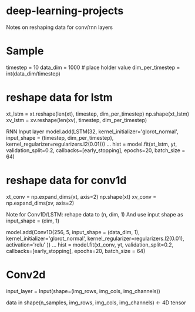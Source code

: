 # deep-learning-projects

Notes on reshaping data for conv/rnn layers

# Sample
timestep = 10
data_dim = 1000 # place holder value
dim_per_timestep = int(data_dim/timestep)

# reshape data for lstm
xt_lstm = xt.reshape(len(xt), timestep, dim_per_timestep)
np.shape(xt_lstm)
xv_lstm = xv.reshape(len(xv), timestep, dim_per_timestep)

RNN Input layer
model.add(LSTM(32, kernel_initializer='glorot_normal', input_shape = (timestep, dim_per_timestep),
            kernel_regularizer=regularizers.l2(0.01)))
...
hist = model.fit(xt_lstm, yt, validation_split=0.2, callbacks=[early_stopping],
            epochs=20, batch_size = 64)

# reshape data for conv1d
xt_conv = np.expand_dims(xt, axis=2)
np.shape(xt)
xv_conv = np.expand_dims(xv, axis=2)

Note for Conv1D/LSTM: rehape data to (n, dim, 1)
And use input shape as input_shape = (dim, 1)

model.add(Conv1D(256, 5, input_shape = (data_dim, 1), kernel_initializer='glorot_normal',
                  kernel_regularizer=regularizers.l2(0.01), activation='relu' ))
...
hist = model.fit(xt_conv, yt, validation_split=0.2, callbacks=[early_stopping],
            epochs=20, batch_size = 64)
            
            
# Conv2d 
input_layer = Input(shape=(img_rows, img_cols, img_channels))

data in shape(n_samples, img_rows, img_cols, img_channels) <- 4D tensor
